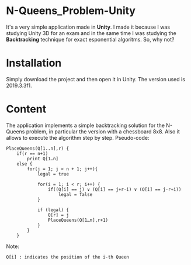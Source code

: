 # N-Queens_Problem-Unity
It's a very simple application made in **Unity**. I made it because I was studying Unity 3D for an exam and in the same time I was studying the **Backtracking** technique for exact esponential algoritms. So, why not?

# Installation
Simply download the project and then open it in Unity. The version used is  2019.3.3f1.

# Content
The application implements a simple backtracking solution for the N-Queens problem, in particular the version with a chessboard 8x8. Also it allows to execute the algorithm step by step.
Pseudo-code:
```
PlaceQueens(Q[1..n],r) {
	if(r == n+1)
		print Q[1…n] 
	else {
		for(j = 1; j < n + 1; j++){
			legal = true

			for(i = 1; i < r; i++) {
				if((Q[i] == j) ∨ (Q[i] == j+r-i) ∨ (Q[i] == j-r+i))
					legal = false
			}
			
			if (legal) {
				Q[r] = j
				PlaceQueens(Q[1…n],r+1)
			}
		}
	}
```
Note:
```
Q[i] : indicates the position of the i-th Queen
```
